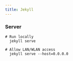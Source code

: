```yaml
---
title: Jekyll
---
```


### Server

```
# Run locally
  jekyll serve

# Allow LAN/WLAN access
  jekyll serve --host=0.0.0.0
```
